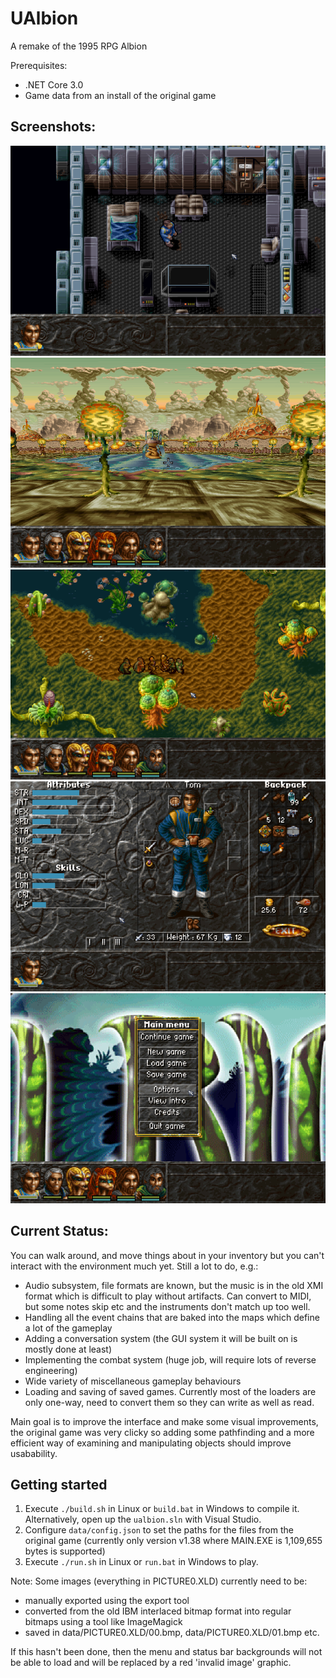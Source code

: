 # UAlbion
A remake of the 1995 RPG Albion 

Prerequisites: 
* .NET Core 3.0
* Game data from an install of the original game

## Screenshots:
![Example Screenshot 1](/data/Screenshots/1_FirstLevel.png?raw=true)
![Example Screenshot 2](/data/Screenshots/2_3DWorld.png?raw=true)
![Example Screenshot 3](/data/Screenshots/3_Outdoors.png?raw=true)
![Example Screenshot 4](/data/Screenshots/4_Inventory.png?raw=true)
![Example Screenshot 5](/data/Screenshots/5_MainMenu.png?raw=true)

## Current Status:
You can walk around, and move things about in your inventory but you can't interact with the environment much yet. Still a lot to do, e.g.:

- Audio subsystem, file formats are known, but the music is in the old XMI format which is difficult to play without artifacts. Can convert to MIDI, but some notes skip etc and the instruments don't match up too well.
- Handling all the event chains that are baked into the maps which define a lot of the gameplay
- Adding a conversation system (the GUI system it will be built on is mostly done at least)
- Implementing the combat system (huge job, will require lots of reverse engineering)
- Wide variety of miscellaneous gameplay behaviours
- Loading and saving of saved games. Currently most of the loaders are only one-way, need to convert them so they can write as well as read.

Main goal is to improve the interface and make some visual improvements, the original game was very clicky so adding some pathfinding and a more efficient way of examining and manipulating objects should improve usabability.

## Getting started

1. Execute `./build.sh` in Linux or `build.bat` in Windows to compile it. Alternatively, open up the `ualbion.sln` with Visual Studio.
2. Configure `data/config.json` to set the paths for the files from the original game (currently only version v1.38 where MAIN.EXE is 1,109,655 bytes is supported)
3. Execute `./run.sh` in Linux or `run.bat` in Windows to play. 


Note: Some images (everything in PICTURE0.XLD) currently need to be:
* manually exported using the export tool
* converted from the old IBM interlaced bitmap format into regular bitmaps using a tool like ImageMagick
* saved in data/PICTURE0.XLD/00.bmp, data/PICTURE0.XLD/01.bmp etc. 

If this hasn't been done, then the menu and status bar backgrounds will not be able to load and will be replaced by a red 'invalid image' graphic.
